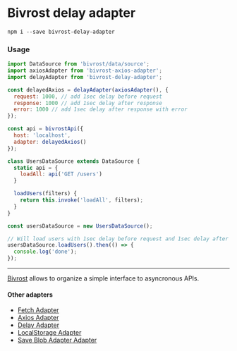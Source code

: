 # Bivrost delay adapter

```
npm i --save bivrost-delay-adapter
```

### Usage

```js
import DataSource from 'bivrost/data/source';
import axiosAdapter from 'bivrost-axios-adapter';
import delayAdapter from 'bivrost-delay-adapter';

const delayedAxios = delayAdapter(axiosAdapter(), {
  request: 1000, // add 1sec delay before request
  response: 1000 // add 1sec delay after response
  error: 1000 // add 1sec delay after response with error
});

const api = bivrostApi({
  host: 'localhost',
  adapter: delayedAxios()
});

class UsersDataSource extends DataSource {
  static api = {
    loadAll: api('GET /users')
  }

  loadUsers(filters) {
    return this.invoke('loadAll', filters);
  }
}

const usersDataSource = new UsersDataSource();

// Will load users with 1sec delay before request and 1sec delay after response
usersDataSource.loadUsers().then(() => {
  console.log('done');
});
```

---

[Bivrost](https://github.com/tuchk4/bivrost) allows to organize a simple
interface to asyncronous APIs.

#### Other adapters

* [Fetch Adapter](https://github.com/tuchk4/bivrost/tree/master/packages/bivrost-fetch-adapter)
* [Axios Adapter](https://github.com/tuchk4/bivrost/tree/master/packages/bivrost-axios-adapter)
* [Delay Adapter](https://github.com/tuchk4/bivrost/tree/master/packages/bivrost-delay-adapter)
* [LocalStorage Adapter](https://github.com/tuchk4/bivrost/tree/master/packages/bivrost-local-storage-adapter)
* [Save Blob Adapter Adapter](https://github.com/tuchk4/bivrost/tree/master/packages/bivrost-save-blob-adapter)
